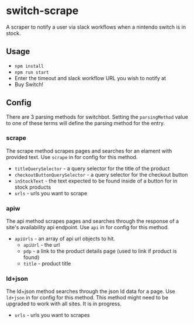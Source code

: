 # switch-scrape

A scraper to notify a user via slack workflows when a nintendo switch is in stock.


## Usage
- `npm install`
- `npm run start`
- Enter the timeout and slack workflow URL you wish to notify at
- Buy Switch!

## Config
There are 3 parsing methods for switchbot. Setting the `parsingMethod` value to one of these terms will define the parsing method for the entry.
### scrape
The scrape method scrapes pages and searches for an elament with provided text. Use `scrape` in for config for this method.
  - `titleQuerySelector` - a query selector for the title of the product
  - `checkoutButtonQuerySelector` - a query selector for the checkout button
  - `inStockText` - the text expected to be found inside of a button for in stock products
  - `urls` - urls you want to scrape
### apiw
The api method scrapes pages and searches through the response of a site's availability api endpoint. Use `api` in for config for this method.
  - `apiUrls` - an array of api url objects to hit.
    - `apiUrl` - the url
    - `pdp` -  a link to the product details page (used to link if product is found)
    - `title` - product title
### ld+json
The ld+json method searches through the json ld data for a page. Use `ld+json` in for config for this method. This method might need to be upgraded to work with all sites. It is in progress.
  - `urls` - urls you want to scrapes
